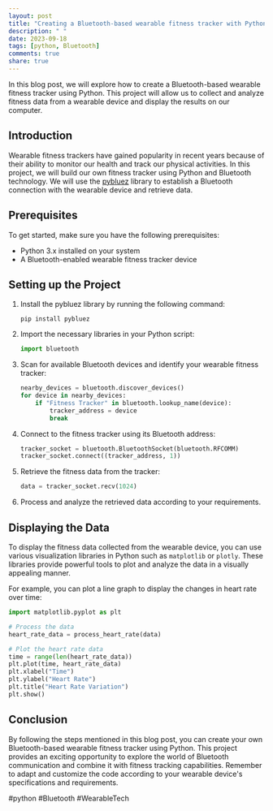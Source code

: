 ```yaml
---
layout: post
title: "Creating a Bluetooth-based wearable fitness tracker with Python"
description: " "
date: 2023-09-18
tags: [python, Bluetooth]
comments: true
share: true
---
```


In this blog post, we will explore how to create a Bluetooth-based wearable fitness tracker using Python. This project will allow us to collect and analyze fitness data from a wearable device and display the results on our computer.

## Introduction

Wearable fitness trackers have gained popularity in recent years because of their ability to monitor our health and track our physical activities. In this project, we will build our own fitness tracker using Python and Bluetooth technology. We will use the [pybluez](https://github.com/pybluez/pybluez) library to establish a Bluetooth connection with the wearable device and retrieve data.

## Prerequisites

To get started, make sure you have the following prerequisites:

- Python 3.x installed on your system
- A Bluetooth-enabled wearable fitness tracker device

## Setting up the Project

1. Install the pybluez library by running the following command:

   ```
   pip install pybluez
   ```

2. Import the necessary libraries in your Python script:

   ```python
   import bluetooth
   ```

3. Scan for available Bluetooth devices and identify your wearable fitness tracker:

   ```python
   nearby_devices = bluetooth.discover_devices()
   for device in nearby_devices:
       if "Fitness Tracker" in bluetooth.lookup_name(device):
           tracker_address = device
           break
   ```

4. Connect to the fitness tracker using its Bluetooth address:

   ```python
   tracker_socket = bluetooth.BluetoothSocket(bluetooth.RFCOMM)
   tracker_socket.connect((tracker_address, 1))
   ```

5. Retrieve the fitness data from the tracker:

   ```python
   data = tracker_socket.recv(1024)
   ```

6. Process and analyze the retrieved data according to your requirements.

## Displaying the Data

To display the fitness data collected from the wearable device, you can use various visualization libraries in Python such as `matplotlib` or `plotly`. These libraries provide powerful tools to plot and analyze the data in a visually appealing manner.

For example, you can plot a line graph to display the changes in heart rate over time:

```python
import matplotlib.pyplot as plt

# Process the data
heart_rate_data = process_heart_rate(data)

# Plot the heart rate data
time = range(len(heart_rate_data))
plt.plot(time, heart_rate_data)
plt.xlabel("Time")
plt.ylabel("Heart Rate")
plt.title("Heart Rate Variation")
plt.show()
```

## Conclusion

By following the steps mentioned in this blog post, you can create your own Bluetooth-based wearable fitness tracker using Python. This project provides an exciting opportunity to explore the world of Bluetooth communication and combine it with fitness tracking capabilities. Remember to adapt and customize the code according to your wearable device's specifications and requirements.

#python #Bluetooth #WearableTech